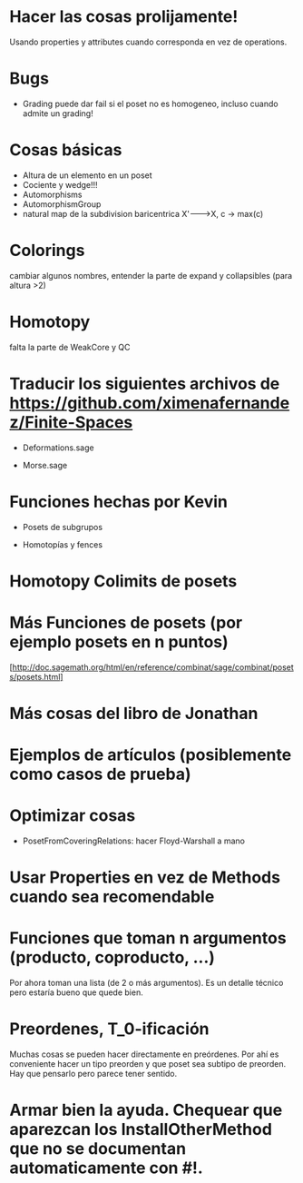 # Hacer las cosas prolijamente!

Usando properties y attributes cuando corresponda en vez de operations.

# Bugs

* Grading puede dar fail si el poset no es homogeneo, incluso cuando admite un grading!


# Cosas básicas
* Altura de un elemento en un poset
* Cociente y wedge!!!
* Automorphisms
* AutomorphismGroup
* natural map de la subdivision baricentrica X'--->X, c -> max(c)

# Colorings

cambiar algunos nombres, entender la parte de expand y collapsibles (para altura >2)

# Homotopy 
falta la parte de WeakCore y QC

# Traducir los siguientes archivos de https://github.com/ximenafernandez/Finite-Spaces

* Deformations.sage

* Morse.sage

# Funciones hechas por Kevin

* Posets de subgrupos

* Homotopías y fences

# Homotopy Colimits de posets

# Más Funciones de posets (por ejemplo posets en n puntos)
[http://doc.sagemath.org/html/en/reference/combinat/sage/combinat/posets/posets.html]

# Más cosas del libro de Jonathan

# Ejemplos de artículos (posiblemente como casos de prueba)


# Optimizar cosas

* PosetFromCoveringRelations: hacer Floyd-Warshall a mano

# Usar Properties en vez de Methods cuando sea recomendable

# Funciones que toman n argumentos (producto, coproducto, ...)

Por ahora toman una lista (de 2 o más argumentos). Es un detalle técnico pero estaría bueno que quede bien.

# Preordenes, T_0-ificación

Muchas cosas se pueden hacer directamente en preórdenes. Por ahí es conveniente hacer un tipo preorden y que poset sea subtipo de preorden. Hay que pensarlo pero parece tener sentido.


# Armar bien la ayuda. Chequear que aparezcan los InstallOtherMethod que no se documentan automaticamente con #!.

